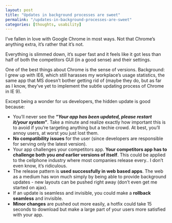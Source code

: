 ```yaml
---
layout: post
title: "Updates in background processes are sweet"
permalink: "/updates-in-background-processes-are-sweet"
categories: [thoughts, usability]
---
```


I’ve fallen in love with Google Chrome in most ways. Not that Chrome’s anything extra, it’s rather that it’s not.

Everything is slimmed down, it’s super fast and it feels like it got less than half of both the competitors GUI (in a good sense) and their settings.

One of the best things about Chrome is the sense of versions. Background: I grew up with IE6, which still harasses my workplace’s usage statistics, the same app that MS doesn’t bother getting rid of (maybe they do, but as far as I know, they’ve yet to implement the subtle updating process of Chrome in IE 9).

Except being a wonder for us developers, the hidden update is good because:
<ul>
	<li>You’ll never see the <strong>“<em>Your app has been updated, please restart it/your system</em>”</strong>. Take a minute and realize exactly how important this is to avoid if you’re targeting anything but a techie crowd. At best, you’ll annoy users, at worst you just lost them.</li>
	<li> <strong>No compatibility issues</strong> for the user (since developers are responsible for serving only the latest version).</li>
	<li>Your app challenges your competitors app. <strong>Your competitors app has to challenge both you <em>and</em> earlier versions of itself</strong>. This could be applied to the cellphone industry where most companies release every.. I don’t even know, it’s ridiculous.</li>
	<li>The release pattern is <strong>used successfully in web based apps</strong>. The web as a medium has won much simply by being able to provide background updates - new layouts can be pushed right away (don’t even get me started on ajax).</li>
	<li>If an update is seamless and invisible, you could make a <strong>rollback seamless</strong> and invisible.</li>
	<li> <strong>Minor changes</strong> are pushed out more easily, a hotfix could take 15 seconds to download but make a large part of your users more satisfied with your app.</li>
</ul>
